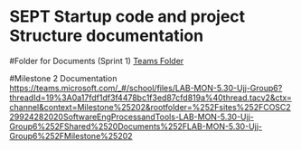 # SEPT Startup code and  project Structure documentation 

#Folder for Documents (Sprint 1)
[Teams Folder](https://teams.microsoft.com/_#/school/files/LAB-MON-5.30-Ujj-Group6?threadId=19%3A0a17fdf1df3f4478bc1f3ed87cfd819a%40thread.tacv2&ctx=channel&context=Documentation&rootfolder=%252Fsites%252FCOSC229924282020SoftwareEngProcessandTools-LAB-MON-5.30-Ujj-Group6%252FShared%2520Documents%252FLAB-MON-5.30-Ujj-Group6%252FDocumentation)

#Milestone 2 Documentation
https://teams.microsoft.com/_#/school/files/LAB-MON-5.30-Ujj-Group6?threadId=19%3A0a17fdf1df3f4478bc1f3ed87cfd819a%40thread.tacv2&ctx=channel&context=Milestone%25202&rootfolder=%252Fsites%252FCOSC229924282020SoftwareEngProcessandTools-LAB-MON-5.30-Ujj-Group6%252FShared%2520Documents%252FLAB-MON-5.30-Ujj-Group6%252FMilestone%25202